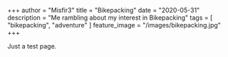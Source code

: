 +++
author = "Misfir3"
title = "Bikepacking"
date = "2020-05-31"
description = "Me rambling about my interest in Bikepacking"
tags = [
    "bikepacking",
	"adventure"
]
feature_image = "/images/bikepacking.jpg"
+++

Just a test page.
